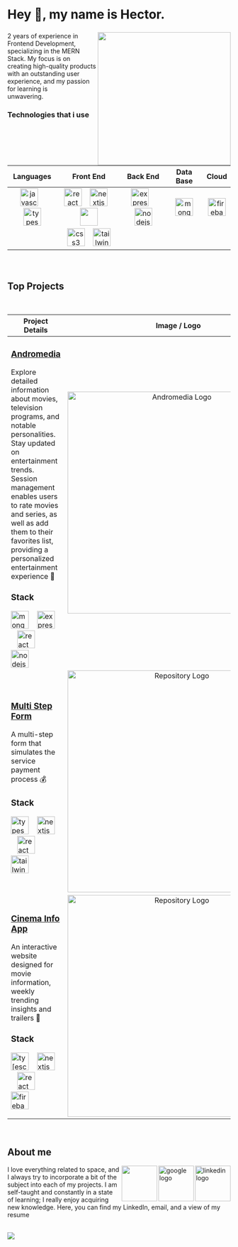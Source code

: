 <h1 align="left">Hey 👋, my name is Hector.</h1>

###

<img align="right" height="300" src="https://clipart-library.com/images_k/royalty-free-transparent-images/royalty-free-transparent-images-25.png"  />

###

<p align="left">2 years of experience in Frontend Development, specializing in the MERN Stack. My focus is on<br>creating high-quality products with an outstanding user experience, and my passion for learning is<br>unwavering.</p>

###

<h3 align="left">Technologies that i use</h2>

###

| **Languages** | **Front End** | **Back End** | **Data Base** | **Cloud** |
| :---: | :---: | :---: | :---: | :---: |
| <img src="https://skillicons.dev/icons?i=js" height="40" alt="javascript logo"  /> <img width="10" /> <img src="https://skillicons.dev/icons?i=ts" height="40" alt="typescript logo"  /> | <img src="https://skillicons.dev/icons?i=react" height="40" alt="react logo"  /> <img width="10" /> <img src="https://skillicons.dev/icons?i=nextjs" height="40" alt="nextjs logo"  /> <img width="10" /> <img src="https://skillicons.dev/icons?i=html" height="40" /> | <img src="https://skillicons.dev/icons?i=express" height="40" alt="express logo"  /> <img width="10" /> <img src="https://skillicons.dev/icons?i=nodejs" height="40" alt="nodejs logo"  /> | <img src="https://skillicons.dev/icons?i=mongodb" height="40" alt="mongodb logo"  /> | <img src="https://skillicons.dev/icons?i=firebase" height="40" alt="firebase logo"  /> |
| | <img src="https://skillicons.dev/icons?i=css" height="40" alt="css3 logo"  /> <img width="10" /> <img src="https://skillicons.dev/icons?i=tailwind" height="40" alt="tailwindcss logo"  /> | |




###

<br clear="both" />

###

<h2>Top Projects</h2>

<br />
  
| **Project Details** | **Image / Logo** |
| --- | :---: |
| <h3><a href="https://github.com/devtor14/Andromedia-API">Andromedia</a></h3> <p>Explore detailed information about movies, television programs, and notable personalities. Stay updated on entertainment trends. Session management enables users to rate movies and series, as well as add them to their favorites list, providing a personalized entertainment experience 🚀</p> <h3>Stack</h3> <img src="https://skillicons.dev/icons?i=mongodb" height="40" alt="mongodb logo"  /> <img width="10" /> <img src="https://skillicons.dev/icons?i=express" height="40" alt="express logo"  /> <img width="10" /> <img src="https://skillicons.dev/icons?i=react" height="40" alt="react logo"  /> <img width="10" /> <img src="https://skillicons.dev/icons?i=nodejs" height="40" alt="nodejs logo" /> | <a href="https://github.com/devtor14/Andromedia-API"> <img src="https://camo.githubusercontent.com/c48414f9975c3dd19aefb75ec21a4e9da67555b2a1b605e4b1b5ad20f88d0137/68747470733a2f2f692e696d6775722e636f6d2f477147693630672e706e67" width="500" alt="Andromedia Logo" /> </a> |
| <h3><a href="https://github.com/devtor14/multi-steps-form">Multi Step Form</a></h3> <p>A multi-step form that simulates the service payment process 💰</p> <h3>Stack</h3> <img src="https://skillicons.dev/icons?i=ts" height="40" alt="typescript logo"  /> <img width="10" /> <img src="https://skillicons.dev/icons?i=nextjs" height="40" alt="nextjs logo"  /> <img width="10" /> <img src="https://skillicons.dev/icons?i=react" height="40" alt="react logo"  /> <img width="10" /> <img src="https://skillicons.dev/icons?i=tailwind" height="40" alt="tailwind logo" /> | <a href="https://github.com/devtor14/multi-steps-form"> <img src="https://get-git.readthedocs.io/it/latest/_static/git-logo.png" width="500" alt="Repository Logo" /> </a> |
| <h3><a href="https://github.com/devtor14/movies-app">Cinema Info App</a></h3> <p>An interactive website designed for movie information, weekly trending insights and trailers 🎥</p> <h3>Stack</h3> <img src="https://skillicons.dev/icons?i=ts" height="40" alt="ty[escript logo"  /> <img width="10" /> <img src="https://skillicons.dev/icons?i=nextjs" height="40" alt="nextjs logo"  /> <img width="10" /> <img src="https://skillicons.dev/icons?i=react" height="40" alt="react logo"  /> <img width="10" /> <img src="https://skillicons.dev/icons?i=firebase" height="40" alt="firebase logo" /> | <a href="https://github.com/devtor14/movies-app"> <img src="https://get-git.readthedocs.io/it/latest/_static/git-logo.png" width="500" alt="Repository Logo" /> </a> |

<br />

###

<h2>About me</h2>

<a href="https://www.linkedin.com/in/devtor14/"> <img align="right" src="https://cdn.jsdelivr.net/gh/devicons/devicon/icons/linkedin/linkedin-original.svg" height="80" alt="linkedin logo"  /> </a>
<img align="right" width="30" />
<a href="mailto:devtor14@gmail.com"> <img align="right" src="https://cdn.jsdelivr.net/gh/devicons/devicon/icons/google/google-original.svg" height="80" alt="google logo"  /> </a>
<img align="right" width="30" />
<a href="./CV Hector Davila - ENGLISH.pdf"> <img height="80" align="right" src="https://cdn-icons-png.flaticon.com/512/3846/3846862.png"  /> </a>

<p> I love everything related to space, and I always try to incorporate a bit of the subject into each of my projects. I am self-taught and constantly in a state of learning; I really enjoy acquiring new knowledge. Here, you can find my LinkedIn, email, and a view of my resume </p>

<br />

<img src="https://camo.githubusercontent.com/b56e467c690b233a3e83a1a68072209b7e739ebe887c568d7a2393819f346404/68747470733a2f2f692e696d6775722e636f6d2f486e786a5a44552e706e67"  />
